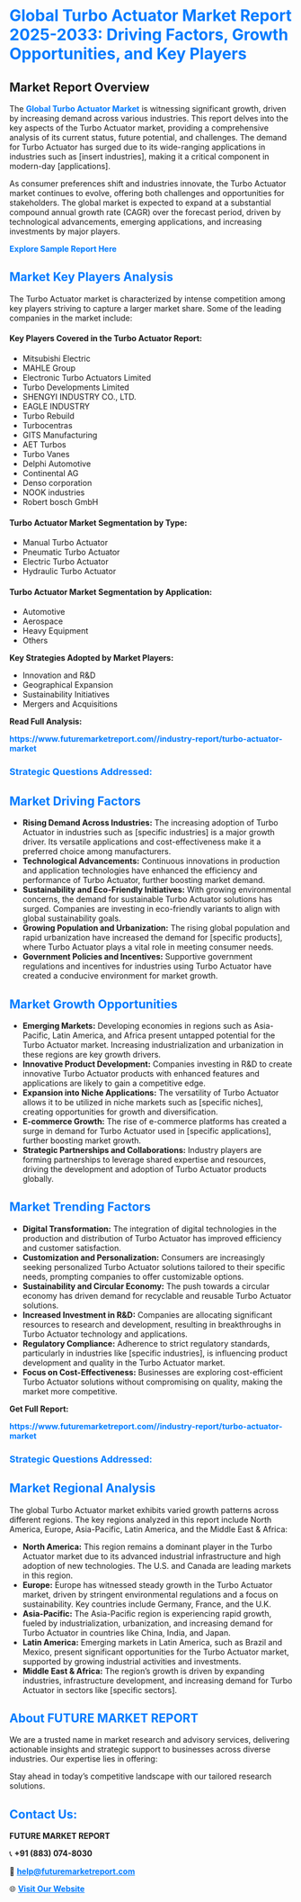 <h1 style="color: #007BFF;">Global Turbo Actuator Market Report 2025-2033: Driving Factors, Growth Opportunities, and Key Players</h1>

<section id="overview">
<h2>Market Report Overview</h2>
<p>The <a href="https://www.futuremarketreport.com//industry-report/turbo-actuator-market" style="color: #007BFF; text-decoration: none;"><strong>Global Turbo Actuator Market</strong></a> is witnessing significant growth, driven by increasing demand across various industries. This report delves into the key aspects of the Turbo Actuator market, providing a comprehensive analysis of its current status, future potential, and challenges. The demand for Turbo Actuator has surged due to its wide-ranging applications in industries such as [insert industries], making it a critical component in modern-day [applications].</p>
<p>As consumer preferences shift and industries innovate, the Turbo Actuator market continues to evolve, offering both challenges and opportunities for stakeholders. The global market is expected to expand at a substantial compound annual growth rate (CAGR) over the forecast period, driven by technological advancements, emerging applications, and increasing investments by major players.</p>
</section>

<section id="overview">
<p><a href="https://www.futuremarketreport.com//request-sample/reportId=91979" style="color: #007BFF; text-decoration: none;"><strong>Explore Sample Report Here</strong></a></p>
</section>

<section id="key-players">
<h2 style="color: #007BFF;">Market Key Players Analysis</h2>
<p>The Turbo Actuator market is characterized by intense competition among key players striving to capture a larger market share. Some of the leading companies in the market include:</p>
<h4>Key Players Covered in the Turbo Actuator Report:</h4>
<ul><li>Mitsubishi Electric</li><li>MAHLE Group</li><li>Electronic Turbo Actuators Limited</li><li>Turbo Developments Limited</li><li>SHENGYI INDUSTRY CO., LTD.</li><li>EAGLE INDUSTRY</li><li>Turbo Rebuild</li><li>Turbocentras</li><li>GITS Manufacturing</li><li>AET Turbos</li><li>Turbo Vanes</li><li>Delphi Automotive</li><li>Continental AG</li><li>Denso corporation</li><li>NOOK industries</li><li>Robert bosch GmbH</li></ul>
<h4>Turbo Actuator Market Segmentation by Type:</h4>
<ul><li>Manual Turbo Actuator</li><li>Pneumatic Turbo Actuator</li><li>Electric Turbo Actuator</li><li>Hydraulic Turbo Actuator</li></ul>

<h4>Turbo Actuator Market Segmentation by Application:</h4>
<ul><li>Automotive</li><li>Aerospace</li><li>Heavy Equipment</li><li>Others</li></ul>
<p><strong>Key Strategies Adopted by Market Players:</strong></p>
<ul>
<li>Innovation and R&D</li>
<li>Geographical Expansion</li>
<li>Sustainability Initiatives</li>
<li>Mergers and Acquisitions</li>
</ul>
</section>

<section>
<p><strong>Read Full Analysis: </strong></p><a href="https://www.futuremarketreport.com//industry-report/turbo-actuator-market" style="color: #007BFF; text-decoration: none;"><strong>https://www.futuremarketreport.com//industry-report/turbo-actuator-market</strong></a>
<h3 style="color: #007BFF;">Strategic Questions Addressed:</h3>
</section>

<section id="driving-factors">
<h2 style="color: #007BFF;">Market Driving Factors</h2>
<ul>
<li><strong>Rising Demand Across Industries:</strong> The increasing adoption of Turbo Actuator in industries such as [specific industries] is a major growth driver. Its versatile applications and cost-effectiveness make it a preferred choice among manufacturers.</li>
<li><strong>Technological Advancements:</strong> Continuous innovations in production and application technologies have enhanced the efficiency and performance of Turbo Actuator, further boosting market demand.</li>
<li><strong>Sustainability and Eco-Friendly Initiatives:</strong> With growing environmental concerns, the demand for sustainable Turbo Actuator solutions has surged. Companies are investing in eco-friendly variants to align with global sustainability goals.</li>
<li><strong>Growing Population and Urbanization:</strong> The rising global population and rapid urbanization have increased the demand for [specific products], where Turbo Actuator plays a vital role in meeting consumer needs.</li>
<li><strong>Government Policies and Incentives:</strong> Supportive government regulations and incentives for industries using Turbo Actuator have created a conducive environment for market growth.</li>
</ul>
</section>

<section id="growth-opportunities">
<h2 style="color: #007BFF;">Market Growth Opportunities</h2>
<ul>
<li><strong>Emerging Markets:</strong> Developing economies in regions such as Asia-Pacific, Latin America, and Africa present untapped potential for the Turbo Actuator market. Increasing industrialization and urbanization in these regions are key growth drivers.</li>
<li><strong>Innovative Product Development:</strong> Companies investing in R&D to create innovative Turbo Actuator products with enhanced features and applications are likely to gain a competitive edge.</li>
<li><strong>Expansion into Niche Applications:</strong> The versatility of Turbo Actuator allows it to be utilized in niche markets such as [specific niches], creating opportunities for growth and diversification.</li>
<li><strong>E-commerce Growth:</strong> The rise of e-commerce platforms has created a surge in demand for Turbo Actuator used in [specific applications], further boosting market growth.</li>
<li><strong>Strategic Partnerships and Collaborations:</strong> Industry players are forming partnerships to leverage shared expertise and resources, driving the development and adoption of Turbo Actuator products globally.</li>
</ul>
</section>

<section id="trending-factors">
<h2 style="color: #007BFF;">Market Trending Factors</h2>
<ul>
<li><strong>Digital Transformation:</strong> The integration of digital technologies in the production and distribution of Turbo Actuator has improved efficiency and customer satisfaction.</li>
<li><strong>Customization and Personalization:</strong> Consumers are increasingly seeking personalized Turbo Actuator solutions tailored to their specific needs, prompting companies to offer customizable options.</li>
<li><strong>Sustainability and Circular Economy:</strong> The push towards a circular economy has driven demand for recyclable and reusable Turbo Actuator solutions.</li>
<li><strong>Increased Investment in R&D:</strong> Companies are allocating significant resources to research and development, resulting in breakthroughs in Turbo Actuator technology and applications.</li>
<li><strong>Regulatory Compliance:</strong> Adherence to strict regulatory standards, particularly in industries like [specific industries], is influencing product development and quality in the Turbo Actuator market.</li>
<li><strong>Focus on Cost-Effectiveness:</strong> Businesses are exploring cost-efficient Turbo Actuator solutions without compromising on quality, making the market more competitive.</li>
</ul>
</section>

<section>
<p><strong>Get Full Report: </strong></p><a href="https://www.futuremarketreport.com//industry-report/turbo-actuator-market" style="color: #007BFF; text-decoration: none;"><strong>https://www.futuremarketreport.com//industry-report/turbo-actuator-market</strong></a>
<h3 style="color: #007BFF;">Strategic Questions Addressed:</h3>
</section>


<section id="regional-analysis">
<h2 style="color: #007BFF;">Market Regional Analysis</h2>
<p>The global Turbo Actuator market exhibits varied growth patterns across different regions. The key regions analyzed in this report include North America, Europe, Asia-Pacific, Latin America, and the Middle East & Africa:</p>
<ul>
<li><strong>North America:</strong> This region remains a dominant player in the Turbo Actuator market due to its advanced industrial infrastructure and high adoption of new technologies. The U.S. and Canada are leading markets in this region.</li>
<li><strong>Europe:</strong> Europe has witnessed steady growth in the Turbo Actuator market, driven by stringent environmental regulations and a focus on sustainability. Key countries include Germany, France, and the U.K.</li>
<li><strong>Asia-Pacific:</strong> The Asia-Pacific region is experiencing rapid growth, fueled by industrialization, urbanization, and increasing demand for Turbo Actuator in countries like China, India, and Japan.</li>
<li><strong>Latin America:</strong> Emerging markets in Latin America, such as Brazil and Mexico, present significant opportunities for the Turbo Actuator market, supported by growing industrial activities and investments.</li>
<li><strong>Middle East & Africa:</strong> The region’s growth is driven by expanding industries, infrastructure development, and increasing demand for Turbo Actuator in sectors like [specific sectors].</li>
</ul>
</section>

<footer>
<h2 style="color: #007BFF;">About FUTURE MARKET REPORT</h2>
<p>We are a trusted name in market research and advisory services, delivering actionable insights and strategic support to businesses across diverse industries. Our expertise lies in offering:</p>

<p>Stay ahead in today’s competitive landscape with our tailored research solutions.</p>

<h2 style="color: #007BFF;">Contact Us:</h2>
<p><strong>FUTURE MARKET REPORT</strong></p>
<p>📞 <strong>+91 (883) 074-8030</strong></p>
<p>📧 <strong><a href="mailto:help@futuremarketreport.com" style="color: #007BFF;">help@futuremarketreport.com</a></strong></p>
<p>🌐 <strong><a href="https://www.futuremarketreport.com/" style="color: #007BFF;">Visit Our Website</a></strong></p>
</footer>